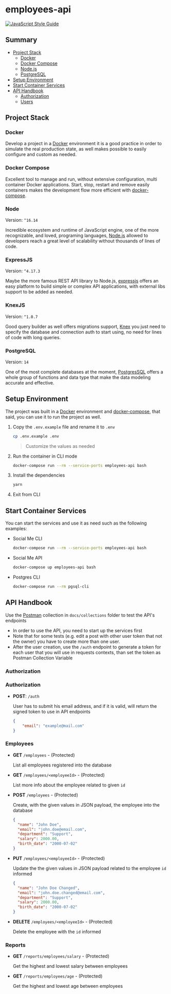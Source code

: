 # employees-api

[![JavaScript Style Guide](https://img.shields.io/badge/code_style-standard-brightgreen.svg)](https://standardjs.com)

## Summary

* [Project Stack](#project-stack)
  * [Docker](#docker)
  * [Docker Compose](#docker-compose)
  * [Node.js](#node)
  * [PostgreSQL](#postgresql)
* [Setup Environment](#setup-environment)
* [Start Container Services](#start-container-services)
* [API Handbook](#api-handbook)
  * [Authorization](#authorization)
  * [Users](#users)

## Project Stack

### Docker

Develop a project in a [Docker](https://docs.docker.com/engine) environment it is a good practice in order to simulate the real production state, as well makes possible to easily configure and custom as needed.

### Docker Compose

Excellent tool to manage and run, without extensive configuration, multi container Docker applications. Start, stop, restart and remove easily containers makes the development flow more efficient with [docker-compose](https://docs.docker.com/compose).

### Node

Version: `^16.14`

Incredible ecosystem and runtime of JavaScript engine, one of the more recognizable, and loved, programing languages, [Node.js](https://nodejs.org/en/) allowed to developers reach a great level of scalability without thousands of lines of code.

### ExpressJS

Version: `^4.17.3`

Maybe the more famous REST API library to Node.js, [expressjs](https://expressjs.com/) offers an easy platform to build simple or complex API applications, with external libs support to be added as needed.

### KnexJS

Version: `^1.0.7`

Good query builder as well offers migrations support, [Knex](http://knexjs.org/) you just need to specify the database and connection auth to start using, no need for lines of code with long queries.

### PostgreSQL

Version: `14`

One of the most complete databases at the moment, [PostgresSQL](https://www.postgresql.org/docs/14/index.html) offers a whole group of functions and data type that make the data modeling accurate and effective.

## Setup Environment

The project was built in a [Docker](https://docs.docker.com/engine) environment and [docker-compose](https://docs.docker.com/compose), that said, you can use it to run the project as well.

1. Copy the `.env.example` file and rename it to `.env`

    ```bash
    cp .env.example .env
    ```

    > Customize the values as needed

2. Run the container in CLI mode

    ```bash
    docker-compose run --rm --service-ports employees-api bash
    ```

3. Install the dependencies

    ```bash
    yarn
    ```

4. Exit from CLI

## Start Container Services

You can start the services and use it as need such as the following examples:

* Social Me CLI

    ```bash
    docker-compose run --rm --service-ports employees-api bash
    ```

* Social Me API

    ```bash
    docker-compose up employees-api bash
    ```

* Postgres CLI

    ```bash
    docker-compose run --rm pgsql-cli
    ```

## API Handbook

Use the [Postman](https://www.postman.com/product/what-is-postman/) collection in `docs/collections` folder to test the API's endpoints

* In order to use the API, you need to start up the services first
* Note that for some tests (e.g. edit a post with other user token that not the owner) you have to create more than one user.
* After the user creation, use the `/auth` endpoint to generate a token for each user that you will use in requests contexts, than set the token as Postman Collection Variable

### Authorization


### Authorization

* **POST**: `/auth`

  User has to submit his email address, and if it is valid, will return the signed token to use in API endpoints

  ```json
  {
      "email": "example@mail.com"
  }
  ```

### Employees

* **GET** `/employees` - (Protected)

  List all employees registered into the database

* **GET** `/employees/<employeeId>` - (Protected)

  List more info about the employee related to given `id`

* **POST** `/employees` - (Protected)

  Create, with the given values in JSON payload, the employee into the database

  ```json
  {
    "name": "John Doe",
    "email": "john.doe@email.com",
    "department": "Support",
    "salary": 2000.00,
    "birth_date": "2000-07-02"
  }
  ```

* **PUT** `/employees/<employeeId>` - (Protected)

  Update the the given values in JSON payload related to the employee `id` informed

  ```json
  {
    "name": "John Doe Changed",
    "email": "john.doe.changed@email.com",
    "department": "Support",
    "salary": 2000.00,
    "birth_date": "2000-07-02"
  }
  ```

* **DELETE** `/employees/<employeeId>` - (Protected)

  Delete the employee with the `id` informed

### Reports

* **GET** `/reports/employees/salary` - (Protected)

  Get the highest and lowest salary between employees

* **GET** `/reports/employees/age` - (Protected)

  Get the highest and lowest age between employees
